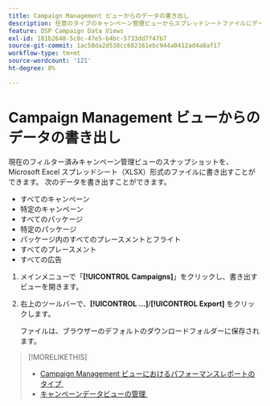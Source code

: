 ```yaml
---
title: Campaign Management ビューからのデータの書き出し
description: 任意のタイプのキャンペーン管理ビューからスプレッドシートファイルにデータをエクスポートする方法を説明します。
feature: DSP Campaign Data Views
exl-id: 181b2648-5c8c-47e5-b4bc-5733dd7f47b7
source-git-commit: 1ac58da2d538cc682161ebc944a0412ad4a8af17
workflow-type: tm+mt
source-wordcount: '121'
ht-degree: 0%

---
```


# Campaign Management ビューからのデータの書き出し

現在のフィルター済みキャンペーン管理ビューのスナップショットを、Microsoft Excel スプレッドシート（XLSX）形式のファイルに書き出すことができます。 次のデータを書き出すことができます。

* すべてのキャンペーン
* 特定のキャンペーン
* すべてのパッケージ
* 特定のパッケージ
* パッケージ内のすべてのプレースメントとフライト
* すべてのプレースメント
* すべての広告

1. メインメニューで「**[!UICONTROL Campaigns]**」をクリックし、書き出すビューを開きます。

1. 右上のツールバーで、**[!UICONTROL ...]**/**[!UICONTROL Export]** をクリックします。

   ファイルは、ブラウザーのデフォルトのダウンロードフォルダーに保存されます。

>[!MORELIKETHIS]
>
>* [Campaign Management ビューにおけるパフォーマンスレポートのタイプ &#x200B;](campaign-reports-about.md)
>* [&#x200B; キャンペーンデータビューの管理 &#x200B;](/help/dsp/campaign-management/reports/campaign-data-views-manage.md)
